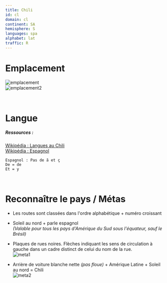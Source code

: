 ```yaml
---
title: Chili
id: cl
domain: cl
continent: SA
hemisphere: S
languages: spa
alphabet: lat
traffic: R
---
```


# Emplacement

![emplacement](https://upload.wikimedia.org/wikipedia/commons/thumb/5/5d/CHL_orthographic.svg/200px-CHL_orthographic.svg.png)  
![emplacement2](https://upload.wikimedia.org/wikipedia/commons/thumb/5/51/Chili_carte.png/275px-Chili_carte.png)

<br/>

# Langue

##### Ressources :

[Wikipédia : Langues au Chili](https://fr.wikipedia.org/wiki/Langues_au_Chili)  
[Wikipédia : Espagnol](https://fr.wikipedia.org/wiki/Espagnol)  

```
Espagnol : Pas de ã et ç
De = de
Et = y
```

<br/>

# Reconnaître le pays / Métas

- Les routes sont classées dans l'ordre alphabétique + numéro croissant
- Soleil au nord + parle espagnol  
  *(Valable pour tous les pays d'Amérique du Sud sous l'équateur, sauf le Brésil)*
- Plaques de rues noires. Flèches indiquant les sens de circulation à gauche dans un cadre distinct de celui du nom de la rue.  
  ![meta1](/images/cl_geoguessr.png)

- Arrière de voiture blanche nette _(pas floue)_ + Amérique Latine + Soleil au nord = Chili  
  ![meta2](/images/cl_geoguessr2.png)
